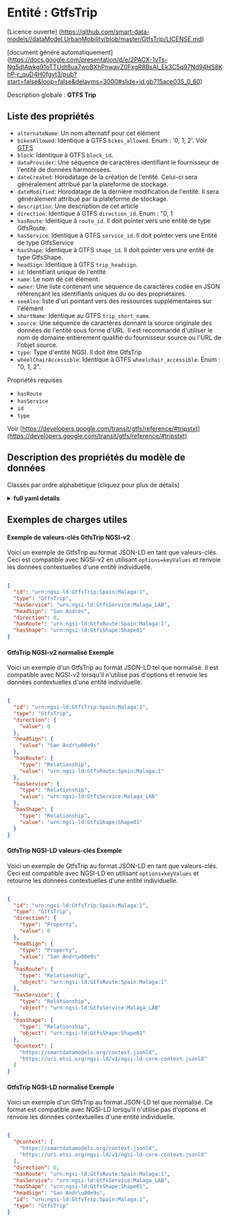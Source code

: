 Entité : GtfsTrip  
=================  
[Licence ouverte] (https://github.com/smart-data-models//dataModel.UrbanMobility/blob/master/GtfsTrip/LICENSE.md)  
[document généré automatiquement] (https://docs.google.com/presentation/d/e/2PACX-1vTs-Ng5dIAwkg91oTTUdt8ua7woBXhPnwavZ0FxgR8BsAI_Ek3C5q97Nd94HS8KhP-r_quD4H0fgyt3/pub?start=false&loop=false&delayms=3000#slide=id.gb715ace035_0_60)  
Description globale : **GTFS Trip**  

## Liste des propriétés  

- `alternateName`: Un nom alternatif pour cet élément  - `bikesAllowed`: Identique à GTFS `bikes_allowed`. Enum : '0, 1, 2'. Voir [GTFS](https://developers.google.com/transit/gtfs/reference/#tripstxt)  - `block`: Identique à GTFS `block_id`.  - `dataProvider`: Une séquence de caractères identifiant le fournisseur de l'entité de données harmonisées.  - `dateCreated`: Horodatage de la création de l'entité. Celui-ci sera généralement attribué par la plateforme de stockage.  - `dateModified`: Horodatage de la dernière modification de l'entité. Il sera généralement attribué par la plateforme de stockage.  - `description`: Une description de cet article  - `direction`: Identique à GTFS `direction_id`. Enum : "0, 1  - `hasRoute`: Identique à `route_id`. Il doit pointer vers une entité de type GtfsRoute.  - `hasService`: Identique à GTFS `service_id`. Il doit pointer vers une Entité de type GtfsService  - `hasShape`: Identique à GTFS `shape_id`. Il doit pointer vers une entité de type GtfsShape.  - `headSign`: Identique à GTFS `trip_headsign`.  - `id`: Identifiant unique de l'entité  - `name`: Le nom de cet élément.  - `owner`: Une liste contenant une séquence de caractères codée en JSON référençant les identifiants uniques du ou des propriétaires.  - `seeAlso`: liste d'uri pointant vers des ressources supplémentaires sur l'élément  - `shortName`: Identique au GTFS `trip_short_name`.  - `source`: Une séquence de caractères donnant la source originale des données de l'entité sous forme d'URL. Il est recommandé d'utiliser le nom de domaine entièrement qualifié du fournisseur source ou l'URL de l'objet source.  - `type`: Type d'entité NGSI. Il doit être GtfsTrip  - `wheelChairAccessible`: Identique à GTFS `wheelchair_accessible`. Enum : "0, 1, 2".    
Propriétés requises  
- `hasRoute`  - `hasService`  - `id`  - `type`    
Voir [https://developers.google.com/transit/gtfs/reference/#tripstxt](https://developers.google.com/transit/gtfs/reference/#tripstxt)  
## Description des propriétés du modèle de données  
Classés par ordre alphabétique (cliquez pour plus de détails)  
<details><summary><strong>full yaml details</strong></summary>    
```yaml  
GtfsTrip:    
  description: 'GTFS Trip'    
  properties:    
    alternateName:    
      description: 'An alternative name for this item'    
      type: Property    
    bikesAllowed:    
      description: "Same as GTFS `bikes_allowed`. Enum:'0, 1, 2'. See [GTFS](https://developers.google.com/transit/gtfs/reference/#tripstxt)"    
      enum:    
        - 0    
        - 1    
        - 2    
      type: Property    
      x-ngsi:    
        model: https://schema.org/Number    
    block:    
      description: 'Same as GTFS `block_id`'    
      type: Property    
      x-ngsi:    
        model: https://schema.org/Text.    
    dataProvider:    
      description: 'A sequence of characters identifying the provider of the harmonised data entity.'    
      type: Property    
    dateCreated:    
      description: 'Entity creation timestamp. This will usually be allocated by the storage platform.'    
      format: date-time    
      type: Property    
    dateModified:    
      description: 'Timestamp of the last modification of the entity. This will usually be allocated by the storage platform.'    
      format: date-time    
      type: Property    
    description:    
      description: 'A description of this item'    
      type: Property    
    direction:    
      description: 'Same as GTFS `direction_id`. Enum:''0, 1'''    
      enum:    
        - 0    
        - 1    
      type: Property    
      x-ngsi:    
        model: https://schema.org/Number    
    hasRoute:    
      anyOf:    
        - description: 'Property. Identifier format of any NGSI entity'    
          maxLength: 256    
          minLength: 1    
          pattern: ^[\w\-\.\{\}\$\+\*\[\]`|~^@!,:\\]+$    
          type: string    
        - description: 'Property. Identifier format of any NGSI entity'    
          format: uri    
          type: string    
      description: 'Same as `route_id`. It shall point to an Entity of type GtfsRoute'    
      type: Relationship    
      x-ngsi:    
        model: http://schema.org/URL    
    hasService:    
      anyOf:    
        - description: 'Property. Identifier format of any NGSI entity'    
          maxLength: 256    
          minLength: 1    
          pattern: ^[\w\-\.\{\}\$\+\*\[\]`|~^@!,:\\]+$    
          type: string    
        - description: 'Property. Identifier format of any NGSI entity'    
          format: uri    
          type: string    
      description: 'Same as GTFS `service_id`. It shall point to an Entity of type GtfsService'    
      type: Relationship    
      x-ngsi:    
        model: http://schema.org/URL    
    hasShape:    
      anyOf:    
        - description: 'Property. Identifier format of any NGSI entity'    
          maxLength: 256    
          minLength: 1    
          pattern: ^[\w\-\.\{\}\$\+\*\[\]`|~^@!,:\\]+$    
          type: string    
        - description: 'Property. Identifier format of any NGSI entity'    
          format: uri    
          type: string    
      description: 'Same as GTFS `shape_id`. It shall point to an Entity of type GtfsShape'    
      type: Relationship    
      x-ngsi:    
        model: http://schema.org/URL    
    headSign:    
      description: 'Same as GTFS `trip_headsign`'    
      type: Property    
      x-ngsi:    
        model: https://schema.org/Text.    
    id:    
      anyOf: &gtfstrip_-_properties_-_owner_-_items_-_anyof    
        - description: 'Property. Identifier format of any NGSI entity'    
          maxLength: 256    
          minLength: 1    
          pattern: ^[\w\-\.\{\}\$\+\*\[\]`|~^@!,:\\]+$    
          type: string    
        - description: 'Property. Identifier format of any NGSI entity'    
          format: uri    
          type: string    
      description: 'Unique identifier of the entity'    
      type: Property    
    name:    
      description: 'The name of this item.'    
      type: Property    
    owner:    
      description: 'A List containing a JSON encoded sequence of characters referencing the unique Ids of the owner(s)'    
      items:    
        anyOf: *gtfstrip_-_properties_-_owner_-_items_-_anyof    
        description: 'Property. Unique identifier of the entity'    
      type: Property    
    seeAlso:    
      description: 'list of uri pointing to additional resources about the item'    
      oneOf:    
        - items:    
            format: uri    
            type: string    
          minItems: 1    
          type: array    
        - format: uri    
          type: string    
      type: Property    
    shortName:    
      description: 'Same as GTFS `trip_short_name`'    
      type: Property    
      x-ngsi:    
        model: https://schema.org/Text.    
    source:    
      description: 'A sequence of characters giving the original source of the entity data as a URL. Recommended to be the fully qualified domain name of the source provider, or the URL to the source object.'    
      type: Property    
    type:    
      description: 'NGSI Entity type. It has to be GtfsTrip'    
      enum:    
        - GtfsTrip    
      type: Property    
    wheelChairAccessible:    
      description: 'Same as GTFS `wheelchair_accessible`. Enum:''0, 1, 2'''    
      enum:    
        - 0    
        - 1    
        - 2    
      type: Property    
      x-ngsi:    
        model: https://schema.org/Number    
  required:    
    - id    
    - type    
    - hasRoute    
    - hasService    
  type: object    
```  
</details>    
## Exemples de charges utiles  
#### Exemple de valeurs-clés GtfsTrip NGSI-v2  
Voici un exemple de GtfsTrip au format JSON-LD en tant que valeurs-clés. Ceci est compatible avec NGSI-v2 en utilisant `options=keyValues` et renvoie les données contextuelles d'une entité individuelle.  
```json  
{  
  "id": "urn:ngsi-ld:GtfsTrip:Spain:Malaga:1",  
  "type": "GtfsTrip",  
  "hasService": "urn:ngsi-ld:GtfsService:Malaga_LAB",  
  "headSign": "San Andrés",  
  "direction": 0,  
  "hasRoute": "urn:ngsi-ld:GtfsRoute:Spain:Malaga:1",  
  "hasShape": "urn:ngsi-ld:GtfsShape:Shape01"  
}  
```  
#### GtfsTrip NGSI-v2 normalisé Exemple  
Voici un exemple d'un GtfsTrip au format JSON-LD tel que normalisé. Il est compatible avec NGSI-v2 lorsqu'il n'utilise pas d'options et renvoie les données contextuelles d'une entité individuelle.  
```json  
{  
  "id": "urn:ngsi-ld:GtfsTrip:Spain:Malaga:1",  
  "type": "GtfsTrip",  
  "direction": {  
    "value": 0  
  },  
  "headSign": {  
    "value": "San Andr\u00e9s"  
  },  
  "hasRoute": {  
    "type": "Relationship",  
    "value": "urn:ngsi-ld:GtfsRoute:Spain:Malaga:1"  
  },  
  "hasService": {  
    "type": "Relationship",  
    "value": "urn:ngsi-ld:GtfsService:Malaga_LAB"  
  },  
  "hasShape": {  
    "type": "Relationship",  
    "value": "urn:ngsi-ld:GtfsShape:Shape01"  
  }  
}  
```  
#### GtfsTrip NGSI-LD valeurs-clés Exemple  
Voici un exemple de GtfsTrip au format JSON-LD en tant que valeurs-clés. Ceci est compatible avec NGSI-LD en utilisant `options=keyValues` et retourne les données contextuelles d'une entité individuelle.  
```json  
{  
  "id": "urn:ngsi-ld:GtfsTrip:Spain:Malaga:1",  
  "type": "GtfsTrip",  
  "direction": {  
    "type": "Property",  
    "value": 0  
  },  
  "headSign": {  
    "type": "Property",  
    "value": "San Andr\u00e9s"  
  },  
  "hasRoute": {  
    "type": "Relationship",  
    "object": "urn:ngsi-ld:GtfsRoute:Spain:Malaga:1"  
  },  
  "hasService": {  
    "type": "Relationship",  
    "object": "urn:ngsi-ld:GtfsService:Malaga_LAB"  
  },  
  "hasShape": {  
    "type": "Relationship",  
    "object": "urn:ngsi-ld:GtfsShape:Shape01"  
  },  
  "@context": [  
    "https://smartdatamodels.org/context.jsonld",  
    "https://uri.etsi.org/ngsi-ld/v1/ngsi-ld-core-context.jsonld"  
  ]  
}  
```  
#### GtfsTrip NGSI-LD normalisé Exemple  
Voici un exemple d'un GtfsTrip au format JSON-LD tel que normalisé. Ce format est compatible avec NGSI-LD lorsqu'il n'utilise pas d'options et renvoie les données contextuelles d'une entité individuelle.  
```json  
{  
  "@context": [  
    "https://smartdatamodels.org/context.jsonld",  
    "https://uri.etsi.org/ngsi-ld/v1/ngsi-ld-core-context.jsonld"  
  ],  
  "direction": 0,  
  "hasRoute": "urn:ngsi-ld:GtfsRoute:Spain:Malaga:1",  
  "hasService": "urn:ngsi-ld:GtfsService:Malaga_LAB",  
  "hasShape": "urn:ngsi-ld:GtfsShape:Shape01",  
  "headSign": "San Andr\u00e9s",  
  "id": "urn:ngsi-ld:GtfsTrip:Spain:Malaga:1",  
  "type": "GtfsTrip"  
}  
```  
